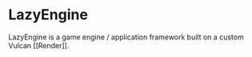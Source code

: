 # LazyEngine

LazyEngine is a game engine / application framework built on a custom Vulcan [[Render]].